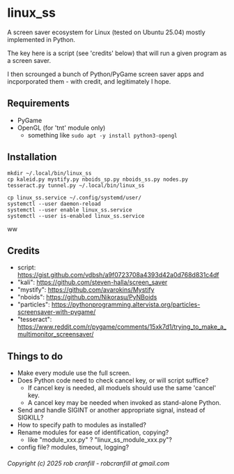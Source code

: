 # linux_ss
A screen saver ecosystem for Linux (tested on Ubuntu 25.04) mostly implemented in Python.

The key here is a script (see 'credits' below) that will run a given program as a screen saver.

I then scrounged a bunch of Python/PyGame screen saver apps and incporporated them - with credit, and legitimately I hope.


## Requirements
 * PyGame
 * OpenGL (for 'tnt' module only)
   * something like <code>sudo apt -y install python3-opengl</code>


## Installation

    mkdir ~/.local/bin/linux_ss
    cp kaleid.py mystify.py nboids_sp.py nboids_ss.py nodes.py tesseract.py tunnel.py ~/.local/bin/linux_ss

    cp linux_ss.service ~/.config/systemd/user/
    systemctl --user daemon-reload
    systemctl --user enable linux_ss.service
    systemctl --user is-enabled linux_ss.service

ww
## Credits
 * script: https://gist.github.com/vdbsh/a9f0723708a4393d42a0d768d831c4df
 * "kali": https://github.com/steven-halla/screen_saver
 * "mystify": https://github.com/avarokins/Mystify
 * "nboids": https://github.com/Nikorasu/PyNBoids
 * "particles": https://pythonprogramming.altervista.org/particles-screensaver-with-pygame/
 * "tesseract": https://www.reddit.com/r/pygame/comments/15xk7d1/trying_to_make_a_multimonitor_screensaver/


## Things to do
 * Make every module use the full screen.
 * Does Python code need to check cancel key, or will script suffice?
   * If cancel key is needed, all moduels should use the same 'cancel' key.
   * A cancel key may be needed when invoked as stand-alone Python.
 * Send and handle SIGINT or another appropriate signal, instead of SIGKILL?
 * How to specify path to modules as installed?
 * Rename modules for ease of identification, copying?
   * like "module_xxx.py" ? "linux_ss_module_xxx.py"?
 * config file? modules, timeout, logging?

###### Copyright (c) 2025  rob cranfill - robcranfill at gmail.com
